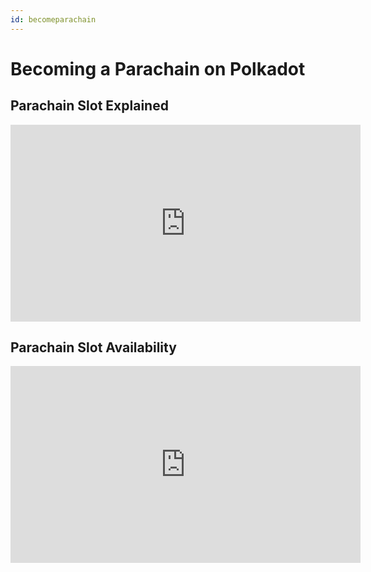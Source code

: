 ```yaml
---
id: becomeparachain
---
```


# Becoming a Parachain on Polkadot

## Parachain Slot Explained

<iframe width="560" height="315" src="https://www.youtube.com/embed/qcBDyjqYrVU" title="YouTube video player" frameborder="0" allow="accelerometer; autoplay; clipboard-write; encrypted-media; gyroscope; picture-in-picture" allowfullscreen></iframe>

## Parachain Slot Availability

<iframe width="560" height="315" src="https://www.youtube.com/embed/rifdw-TIlJg" title="YouTube video player" frameborder="0" allow="accelerometer; autoplay; clipboard-write; encrypted-media; gyroscope; picture-in-picture" allowfullscreen></iframe>